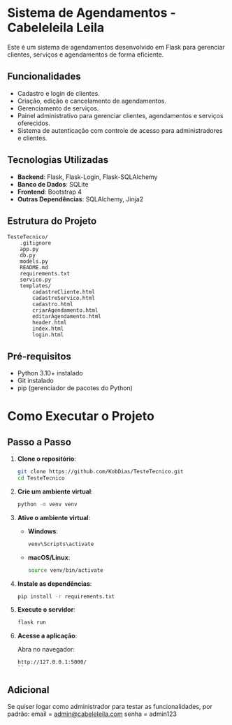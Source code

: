 # Sistema de Agendamentos - Cabeleleila Leila

Este é um sistema de agendamentos desenvolvido em Flask para gerenciar clientes, serviços e agendamentos de forma eficiente.

## Funcionalidades

- Cadastro e login de clientes.
- Criação, edição e cancelamento de agendamentos.
- Gerenciamento de serviços.
- Painel administrativo para gerenciar clientes, agendamentos e serviços oferecidos.
- Sistema de autenticação com controle de acesso para administradores e clientes.

## Tecnologias Utilizadas

- **Backend**: Flask, Flask-Login, Flask-SQLAlchemy
- **Banco de Dados**: SQLite
- **Frontend**: Bootstrap 4
- **Outras Dependências**: SQLAlchemy, Jinja2

## Estrutura do Projeto

```
TesteTecnico/
    .gitignore
    app.py
    db.py
    models.py
    README.md
    requirements.txt
    servico.py
    templates/
        cadastreCliente.html
        cadastreServico.html
        cadastro.html
        criarAgendamento.html
        editarAgendamento.html
        header.html
        index.html
        login.html
```

## Pré-requisitos

- Python 3.10+ instalado
- Git instalado
- pip (gerenciador de pacotes do Python)

# Como Executar o Projeto

## Passo a Passo

1. **Clone o repositório**:
   ```bash
   git clone https://github.com/KobDias/TesteTecnico.git
   cd TesteTecnico
   ```

2. **Crie um ambiente virtual**:
   ```bash
   python -m venv venv
   ```

3. **Ative o ambiente virtual**:
   - **Windows**:
     ```bash
     venv\Scripts\activate
     ```
   - **macOS/Linux**:
     ```bash
     source venv/bin/activate
     ```

4. **Instale as dependências**:
   ```bash
   pip install -r requirements.txt
   ```

5. **Execute o servidor**:
   ```bash
   flask run
   ```

6. **Acesse a aplicação**:

   Abra no navegador:
      
   ```
   http://127.0.0.1:5000/
   ``
## Adicional

Se quiser logar como administrador para testar as funcionalidades, por padrão:
   email = admin@cabeleleila.com
   senha = admin123
